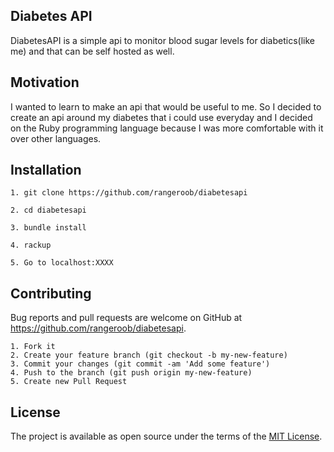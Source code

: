 ## Diabetes API

DiabetesAPI is a simple api to monitor blood sugar levels for diabetics(like me) and that can be self hosted as well.

## Motivation

I wanted to learn to make an api that would be useful to me. So I decided to create an api around my diabetes that i could use everyday and I decided on the Ruby programming language because I was more comfortable with it over other languages.

## Installation

    1. git clone https://github.com/rangeroob/diabetesapi

    2. cd diabetesapi

    3. bundle install

    4. rackup

    5. Go to localhost:XXXX


## Contributing

Bug reports and pull requests are welcome on GitHub at https://github.com/rangeroob/diabetesapi.


    1. Fork it
    2. Create your feature branch (git checkout -b my-new-feature)
    3. Commit your changes (git commit -am 'Add some feature')
    4. Push to the branch (git push origin my-new-feature)
    5. Create new Pull Request



## License

The project is available as open source under the terms of the [MIT License](http://opensource.org/licenses/MIT).


